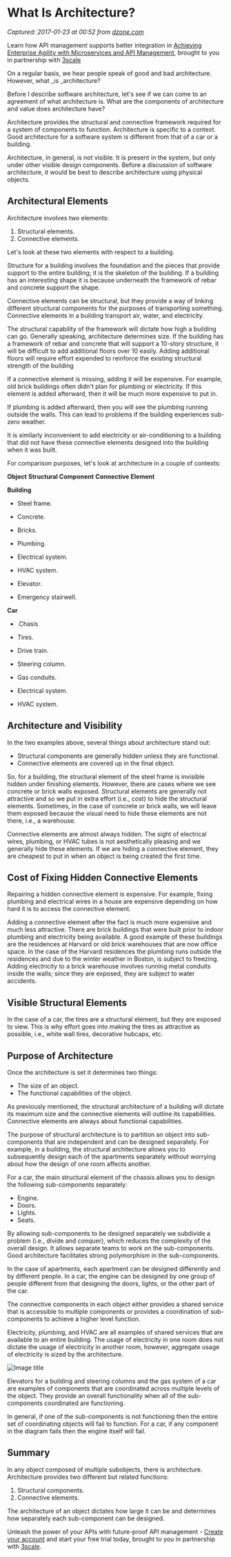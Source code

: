 # What Is Architecture?

_Captured: 2017-01-23 at 00:52 from [dzone.com](https://dzone.com/articles/what-is-architecture?edition=263911&utm_source=Daily%20Digest&utm_medium=email&utm_campaign=dd%202017-01-22)_

Learn how API management supports better integration in [Achieving Enterprise Agility with Microservices and API Management](https://dzone.com/go?i=126027&u=http%3A%2F%2Fpages.3scale.net%2Fmicroservices-api-management-dzinteg.html), brought to you in partnership with [3scale](https://dzone.com/go?i=126027&u=https%3A%2F%2Fwww.3scale.net%2F%3Futm_campaign%3Ddzintegration%26utm_source%3Ddzoneint%26utm_content%3Dbumper)

On a regular basis, we hear people speak of good and bad architecture. However, what _is _architecture?

Before I describe software architecture, let's see if we can come to an agreement of what architecture is. What are the components of architecture and value does architecture have?

Architecture provides the structural and connective framework required for a system of components to function. Architecture is specific to a context. Good architecture for a software system is different from that of a car or a building.

Architecture, in general, is not visible. It is present in the system, but only under other visible design components. Before a discussion of software architecture, it would be best to describe architecture using physical objects.

## Architectural Elements

Architecture involves two elements:

  1. Structural elements.
  2. Connective elements.

Let's look at these two elements with respect to a building.

Structure for a building involves the foundation and the pieces that provide support to the entire building; it is the skeleton of the building. If a building has an interesting shape it is because underneath the framework of rebar and concrete support the shape.

Connective elements can be structural, but they provide a way of linking different structural components for the purposes of transporting something. Connective elements in a building transport air, water, and electricity.

The structural capability of the framework will dictate how high a building can go. Generally speaking, architecture determines size. If the building has a framework of rebar and concrete that will support a 10-story structure, it will be difficult to add additional floors over 10 easily. Adding additional floors will require effort expended to reinforce the existing structural strength of the building

If a connective element is missing, adding it will be expensive. For example, old brick buildings often didn't plan for plumbing or electricity. If this element is added afterward, then it will be much more expensive to put in.

If plumbing is added afterward, then you will see the plumbing running outside the walls. This can lead to problems if the building experiences sub-zero weather.

It is similarly inconvenient to add electricity or air-conditioning to a building that did not have these connective elements designed into the building when it was built.

For comparison purposes, let's look at architecture in a couple of contexts:

**Object**
**Structural Component**
**Connective Element**

**Building**

  * Steel frame.
  * Concrete.
  * Bricks.

  * Plumbing.
  * Electrical system.
  * HVAC system.
  * Elevator.
  * Emergency stairwell.

**Car**

  * .Chasis
  * Tires.

  * Drive train.
  * Steering column.
  * Gas conduits.
  * Electrical system.
  * HVAC system.

## Architecture and Visibility

In the two examples above, several things about architecture stand out:

  * Structural components are generally hidden unless they are functional.
  * Connective elements are covered up in the final object.

So, for a building, the structural element of the steel frame is invisible hidden under finishing elements. However, there are cases where we see concrete or brick walls exposed. Structural elements are generally not attractive and so we put in extra effort (i.e., cost) to hide the structural elements. Sometimes, in the case of concrete or brick walls, we will leave them exposed because the visual need to hide these elements are not there, i.e., a warehouse.

Connective elements are almost always hidden. The sight of electrical wires, plumbing, or HVAC tubes is not aesthetically pleasing and we generally hide these elements. If we are hiding a connective element, they are cheapest to put in when an object is being created the first time.

## Cost of Fixing Hidden Connective Elements

Repairing a hidden connective element is expensive. For example, fixing plumbing and electrical wires in a house are expensive depending on how hard it is to access the connective element.

Adding a connective element after the fact is much more expensive and much less attractive. There are brick buildings that were built prior to indoor plumbing and electricity being available. A good example of these buildings are the residences at Harvard or old brick warehouses that are now office space. In the case of the Harvard residences the plumbing runs outside the residences and due to the winter weather in Boston, is subject to freezing. Adding electricity to a brick warehouse involves running metal conduits inside the walls; since they are exposed, they are subject to water accidents.

## Visible Structural Elements

In the case of a car, the tires are a structural element, but they are exposed to view. This is why effort goes into making the tires as attractive as possible, i.e., white wall tires, decorative hubcaps, etc.

## Purpose of Architecture

Once the architecture is set it determines two things:

  * The size of an object.
  * The functional capabilities of the object.

As previously mentioned, the structural architecture of a building will dictate its maximum size and the connective elements will outline its capabilities. Connective elements are always about functional capabilities.

The purpose of structural architecture is to partition an object into sub-components that are independent and can be designed separately. For example, in a building, the structural architecture allows you to subsequently design each of the apartments separately without worrying about how the design of one room affects another.

For a car, the main structural element of the chassis allows you to design the following sub-components separately:

  * Engine.
  * Doors.
  * Lights.
  * Seats.

By allowing sub-components to be designed separately we subdivide a problem (i.e., divide and conquer), which reduces the complexity of the overall design. It allows separate teams to work on the sub-components. Good architecture facilitates strong polymorphism in the sub-components.

In the case of apartments, each apartment can be designed differently and by different people. In a car, the engine can be designed by one group of people different from that designing the doors, lights, or the other part of the car.

The connective components in each object either provides a shared service that is accessible to multiple components or provides a coordination of sub-components to achieve a higher level function.

Electricity, plumbing, and HVAC are all examples of shared services that are available to an entire building. The usage of electricity in one room does not dictate the usage of electricity in another room, however, aggregate usage of electricity is sized by the architecture.

![Image title](http://nitoautogas.com/upload/system_lpi.png)

Elevators for a building and steering columns and the gas system of a car are examples of components that are coordinated across multiple levels of the object. They provide an overall functionality when all of the sub-components coordinated are functioning.

In general, if one of the sub-components is not functioning then the entire set of coordinating objects will fail to function. For a car, if any component in the diagram fails then the engine itself will fail.

## Summary

In any object composed of multiple subobjects, there is architecture. Architecture provides two different but related functions:

  1. Structural components.
  2. Connective elements.

The architecture of an object dictates how large it can be and determines how separately each sub-component can be designed.

Unleash the power of your APIs with future-proof API management - [Create your account](https://dzone.com/go?i=126028&u=http%3A%2F%2Fpages.3scale.net%2Ffuture-proof-api-management-dzinteg.html) and start your free trial today, brought to you in partnership with [3scale](https://dzone.com/go?i=126028&u=https%3A%2F%2Fwww.3scale.net%2F%3Futm_campaign%3Ddzintegration%26utm_source%3Ddzoneint%26utm_content%3Dbumper).
